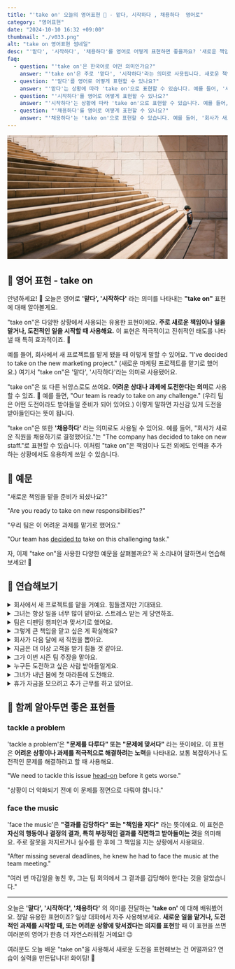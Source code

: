 ```yaml
---
title: "'take on' 오늘의 영어표현 💪 - 맡다, 시작하다 , 채용하다  영어로"
category: "영어표현"
date: "2024-10-10 16:32 +09:00"
thumbnail: "./v033.png"
alt: "take on 영어표현 썸네일"
desc: "'맡다', '시작하다', '채용하다'를 영어로 어떻게 표현하면 좋을까요? '새로운 책임을 맡을 준비가 되셨나요?', '우리 팀은 이 어려운 과제를 맡기로 했어요.' 등을 영어로 표현하는 법을 배워봅시다. 다양한 예문을 통해서 'take on'의 사용법을 연습하고 본인의 표현으로 만들어 보세요."
faq:
  - question: "'take on'은 한국어로 어떤 의미인가요?"
    answer: "'take on'은 주로 '맡다', '시작하다'라는 의미로 사용됩니다. 새로운 책임이나 일을 맡거나, 도전적인 일을 시작할 때 사용합니다."
  - question: "'맡다'를 영어로 어떻게 표현할 수 있나요?"
    answer: "'맡다'는 상황에 따라 'take on'으로 표현할 수 있습니다. 예를 들어, '새 프로젝트를 맡았어'는 'I've taken on a new project'로 말할 수 있습니다."
  - question: "'시작하다'를 영어로 어떻게 표현할 수 있나요?"
    answer: "'시작하다'는 상황에 따라 'take on'으로 표현할 수 있습니다. 예를 들어, '새로운 도전을 시작하기로 했어'는 'I've decided to take on a new challenge'로 말할 수 있습니다."
  - question: "'채용하다'를 영어로 어떻게 표현할 수 있나요?"
    answer: "'채용하다'는 'take on'으로 표현할 수 있습니다. 예를 들어, '회사가 새로운 직원을 채용하기로 결정했어요'는 'The company has decided to take on new staff'로 말할 수 있습니다."
---
```


![사전](./v033-1.jpg)

## 🌟 영어 표현 - take on

안녕하세요! 👋 오늘은 영어로 **'맡다', '시작하다'** 라는 의미를 나타내는 **"take on"** 표현에 대해 알아볼게요.

"take on"은 다양한 상황에서 사용되는 유용한 표현이에요. **주로 새로운 책임이나 일을 맡거나, 도전적인 일을 시작할 때 사용해요.** 이 표현은 적극적이고 진취적인 태도를 나타낼 때 특히 효과적이죠. 💪

예를 들어, 회사에서 새 프로젝트를 맡게 됐을 때 이렇게 말할 수 있어요. "I've decided to take on the new marketing project." (새로운 마케팅 프로젝트를 맡기로 했어요.) 여기서 "take on"은 '맡다', '시작하다'라는 의미로 사용됐어요.

"take on"은 또 다른 뉘앙스로도 쓰여요. **어려운 상대나 과제에 도전한다는 의미**로 사용할 수 있죠. 🥊 예를 들면, "Our team is ready to take on any challenge." (우리 팀은 어떤 도전이라도 받아들일 준비가 되어 있어요.) 이렇게 말하면 자신감 있게 도전을 받아들인다는 뜻이 됩니다.

"take on"은 또한 **'채용하다'** 라는 의미로도 사용될 수 있어요. 예를 들어, "회사가 새로운 직원을 채용하기로 결정했어요."는 "The company has decided to take on new staff."로 표현할 수 있습니다. 이처럼 "take on"은 책임이나 도전 외에도 인력을 추가하는 상황에서도 유용하게 쓰일 수 있습니다.

<div 
  data-inline-banner="🎉 새해에는 스픽 AI와 함께 영어 공부하자" 
  data-inline-banner-subtext="설날 특별 할인으로 60%할인 + 추가 7만원 할인! (~2/3)" 
  data-inline-banner-link="https://app.usespeak.com/kr-ko/sale/kr-affiliate-special/?ref=engple-inline"
  data-inline-banner-caption="해당 링크를 통해 구매시 일정액의 수수료를 지급받습니다.">
</div>

## 📖 예문

"새로운 책임을 맡을 준비가 되셨나요?"

"Are you ready to take on new responsibilities?"

"우리 팀은 이 어려운 과제를 맡기로 했어요."

"Our team has [decided to](/blog/in-english/062.decide-to/) take on this challenging task."

자, 이제 "take on"을 사용한 다양한 예문을 살펴볼까요? 꼭 소리내어 말하면서 연습해보세요! 🚀

## 💬 연습해보기

<details>
<summary>회사에서 새 프로젝트를 맡을 거예요. 힘들겠지만 기대돼요.</summary>
<span>I'm gonna take on a new project at work. It'll be a challenge, but I'm excited.</span>
</details>

<details>
<summary>그녀는 항상 일을 너무 많이 맡아요. 스트레스 받는 게 당연하죠.</summary>
<span>She's always taking on too much. <a href="/blog/in-english/079.no-wonder/">No wonder</a> she's stressed out.</span>
</details>

<details>
<summary>팀은 디펜딩 챔피언과 맞서기로 했어요.</summary>
<span>The team <a href="/blog/in-english/062.decide-to/">decided to</a> take on the defending champions.</span>
</details>

<details>
<summary>그렇게 큰 책임을 맡고 싶은 게 확실해요?</summary>
<span>Are you sure you want to take on such a big responsibility?</span>
</details>

<details>
<summary>회사가 다음 달에 새 직원을 뽑아요.</summary>
<span>The company's taking on new employees next month.</span>
</details>

<details>
<summary>지금은 더 이상 고객을 받기 힘들 것 같아요.</summary>
<span>I'm not sure I can take on any more clients right now.</span>
</details>

<details>
<summary>그가 이번 시즌 팀 주장을 맡아요.</summary>
<span>He's taking on the role of team captain this season.</span>
</details>

<details>
<summary>누구든 도전하고 싶은 사람 받아들일게요.</summary>
<span>I'll take on whoever wants to challenge me.</span>
</details>

<details>
<summary>그녀가 내년 봄에 첫 마라톤에 도전해요.</summary>
<span>She's taking on her first marathon next spring.</span>
</details>

<details>
<summary>휴가 자금을 모으려고 추가 근무를 하고 있어요.</summary>
<span>I'm taking on <a href="/blog/in-english/265.extra/">extra</a> shifts to save up for my vacation.</span>
</details>

## 🤝 함께 알아두면 좋은 표현들

### tackle a problem

'tackle a problem'은 **"문제를 다루다" 또는 "문제에 맞서다"** 라는 뜻이에요. 이 표현은 **어려운 상황이나 과제를 적극적으로 해결하려는 노력**을 나타내요. 보통 복잡하거나 도전적인 문제를 해결하려고 할 때 사용해요.

"We need to tackle this issue [head-on](/blog/in-english/147.head-on/) before it gets worse."

"상황이 더 악화되기 전에 이 문제를 정면으로 다뤄야 합니다."

### face the music

'face the music'은 **"결과를 감당하다" 또는 "책임을 지다"** 라는 뜻이에요. 이 표현은 **자신의 행동이나 결정의 결과, 특히 부정적인 결과를 직면하고 받아들이는 것**을 의미해요. 주로 잘못을 저지르거나 실수를 한 후에 그 책임을 지는 상황에서 사용돼요.

"After missing several deadlines, he knew he had to face the music at the team meeting."

"여러 번 마감일을 놓친 후, 그는 팀 회의에서 그 결과를 감당해야 한다는 것을 알았습니다."

---

오늘은 **'맡다', '시작하다', '채용하다'** 의 의미를 전달하는 **'take on'** 에 대해 배워봤어요. 정말 유용한 표현이죠? 일상 대화에서 자주 사용해보세요. **새로운 일을 맡거나, 도전적인 과제를 시작할 때, 또는 어려운 상황에 맞서겠다는 의지를 표현**할 때 이 표현을 쓰면 여러분의 영어가 한층 더 자연스러워질 거예요! 😉

여러분도 오늘 배운 "take on"을 사용해서 새로운 도전을 표현해보는 건 어떨까요? 연습이 실력을 만든답니다! 화이팅! 💪
